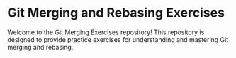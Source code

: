 # Git Merging and Rebasing Exercises

Welcome to the Git Merging Exercises repository! 
This repository is designed to provide practice exercises 
for understanding and mastering Git merging and rebasing.


